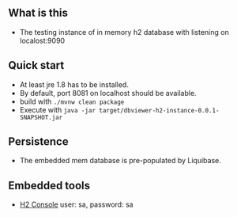 ## What is this

* The testing instance of in memory h2 database with listening on localost:9090

## Quick start

* At least jre 1.8 has to be installed.
* By default, port 8081 on localhost should be available.
* build with `./mvnw clean package`
* Execute with `java -jar target/dbviewer-h2-instance-0.0.1-SNAPSHOT.jar`

## Persistence
* The embedded mem database is pre-populated by Liquibase.

## Embedded tools
* [H2 Console](http://localhost:8081/h2-console) user: sa, password: sa